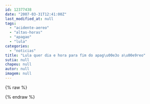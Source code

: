 ```yaml
---
id: 12377438
date: "2007-03-31T12:41:00Z"
last_modified_at: null
tags:
  - "acidente-aereo"
  - "altas-horas"
  - "apagao"
  - "lula"
categories:
  - "noticias"
title: "Lula quer dia e hora para fim do apag\u00e3o a\u00e9reo"
sutia: null
chapeu: null
autor: null
imagem: null
---
```

{% raw %}
<p> </p>
{% endraw %}